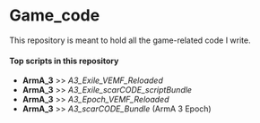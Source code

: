 # Game_code
This repository is meant to hold all the game-related code I write.

#### Top scripts in this repository
- **ArmA_3** >> *A3_Exile_VEMF_Reloaded*
- **ArmA_3** >> *A3_Exile_scarCODE_scriptBundle*
- **ArmA_3** >> *A3_Epoch_VEMF_Reloaded*
- **ArmA_3** >> *A3_scarCODE_Bundle* (ArmA 3 Epoch)
